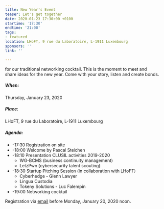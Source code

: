 ```yaml
---
title: New Year's Event
teaser: Let's get together
date: 2020-01-23 17:30:00 +0100
startime: '17:30'
endtime: '21:00'
tags:
- featured
location: LHoFT, 9 rue du Laboratoire, L-1911 Luxembourg
sponsors: ''
link: ''

---
```

for our traditional networking cocktail. This is the moment to meet and share ideas for the new year. Come with your story, listen and create bonds.

##### When:

Thursday, January 23, 2020

##### Place:

LHoFT, 9 rue du Laboratoire, L-1911 Luxembourg

##### Agenda:

* -17:30 Registration on site
* -18:00 Welcome by Pascal Steichen
* -18:10 Presentation CLUSIL activities 2019-2020
  *  WG-BCMS (business continuity management)
  *  LetzPwn (cybersecurity talent scouting)
* -18:30 Startup Pitching Session (in collaboration with LHoFT)
  *  Cyberhedge - Glenn Lawyer
  * Lingua Custodia
  * Tokeny Solutions - Luc Falempin
* -19:00 Networking cocktail

Registration via [email](mailto:secgen@clusil.lu) before Monday, January 20, 2020 noon.